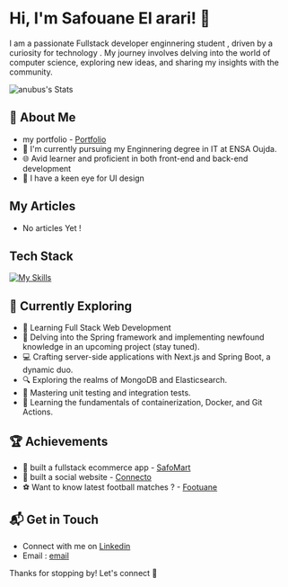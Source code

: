 # Hi, I'm Safouane El arari! 👋

I am a passionate Fullstack developer enginnering student , driven by a curiosity for technology . My journey involves delving into the world of computer science, exploring new ideas, and sharing my insights with the community.

![anubus's Stats](https://github-readme-stats.vercel.app/api?username=anubus298&theme=vue-dark&show_icons=true&hide_border=true&count_private=true)

## 🚀 About Me

- my portfolio - [Portfolio](https://safouane-portfolio.vercel.app/)
- 🔭 I'm currently pursuing my Enginnering degree in IT at ENSA Oujda.
- 🌐 Avid learner and proficient in both front-end and back-end development
- ️🎨 I have a keen eye for UI design
  
## My Articles
- No articles Yet !

## Tech Stack
[![My Skills](https://skillicons.dev/icons?i=js,ts,html,css,python,java,react,nextjs,tailwind,spring,postgres,mysql,supabase,mongodb,ps,ai,git,figma)](https://skillicons.dev)

## 🌱 Currently Exploring

- 🚀 Learning Full Stack Web Development
-   🌱 Delving into the Spring framework and implementing newfound knowledge in an upcoming project (stay tuned).
-   💻 Crafting server-side applications with Next.js and Spring Boot, a dynamic duo.
-   🔍 Exploring the realms of MongoDB and Elasticsearch.
-   🧪 Mastering unit testing and integration tests.
-   🐳 Learning the fundamentals of containerization, Docker, and Git Actions.
  

 ## 🏆 Achievements

- 🌟 built a fullstack ecommerce app - [SafoMart](https://github.com/anubus298/SafoMart)
- 📱 built a social website - [Connecto](https://github.com/anubus298/Connecto)
- ⚽ Want to know latest football matches ? - [Footuane](https://github.com/anubus298/Footuane)
  



## 📬 Get in Touch

- Connect with me on [Linkedin](https://www.linkedin.com/in/safouane-el-arari/)
- Email : [email](araristaf@gmail.com)


Thanks for stopping by! Let's connect 🚀



